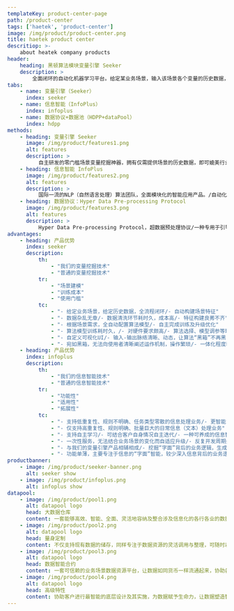 ```yaml
---
templateKey: product-center-page
path: /product-center
tags: ['haetek', 'product-center']
image: /img/product/product-center.png
title: haetek product center
descritiop: >-
    about heatek company products
header:
    heading: 黑顿算法模块变量引擎 Seeker
    description: >
        全面闭环的自动化机器学习平台。给定某业务场景，输入该场景各个变量的历史数据，变量引擎即能根据历史数据进行自主学习，挖掘出深层次的场景知识，形成变量之间的关联图谱。依托关联图谱，客户可对部分变量进行赋值，图谱便可对未被赋值的变量进行实时预测，实现渗透式的场景数据/变量深度挖掘。
tabs:
    - name: 变量引擎（Seeker）
      index: seeker
    - name: 信息智能（InfoPlus）
      index: infoplus
    - name: 数据协议+数据池（HDPP+dataPool）
      index: hdpp
methods:
    - heading: 变量引擎 Seeker
      image: /img/product/features1.png
      alt: features
      description: >
          自主研发的零门槛场景变量挖掘神器，拥有仅需提供场景的历史数据，即可媲美行业专家的自主学习能力。/对于企业用户：全程闭环，自主迭代，在最短的时间，通过最低的研发成本，掌控行业运作机制，赋予场景深度算力，让各个企业用户脱颖而出，知己知彼，百战不殆，为业务场景赋予生命力与灵性。/对于个体用户：每时每刻都在更新的场景，覆盖生活中各行各业，健康养生、学术专业、职业规划、饮食生活、休闲娱乐、心理诊断、衣着时尚，零距离接触渗透到生活每一角落的人工智能算法。
    - heading: 信息智能 InfoPlus
      image: /img/product/features2.png
      alt: features
      description: >
          国际一流的NLP（自然语言处理）算法团队，全面模块化的智能应用产品。/自动化信息源处理：针对不同行业的信息处理业务（e.g.，文本），提升企业信息业务处理效率。/自主学习：支持自主养成模式，结合客户自身数据，自主迭代，零AI门槛，打造文本智能界的word。/信息逻辑图谱：挖掘信息背后的业务逻辑，不局限于“字面”的操作优化，实现深层业务逻辑挖掘与信息梳理。
    - heading: 数据协议：Hyper Data Pre-processing Protocol
      image: /img/product/features3.png
      alt: features
      description: >
          Hyper Data Pre-processing Protocol，超数据预处理协议/一种专用于引导使用者将其所接触到的原始信息资源整理成规范系统的量化格式的数据协议及其配套数据预处理工具。
advantages:
    - heading: 产品优势
      index: seeker
      description:
          th:
              - "我们的变量挖掘技术"
              - "普通的变量挖掘技术"
          tr:
              - "场景建模"
              - "训练成本"
              - "使用门槛"
          tc:
              - "- 给定业务场景，给定历史数据，全流程闭环/- 自动构建场景特征"
              - "- 数据杂乱无章/- 数据清洗环节耗时久，成本高/- 特征构建良莠不齐"
              - "- 根据场景需求，全自动配置算法模型/- 自主完成训练及升级优化"
              - "- 算法模型训练耗时久，/- 对硬件要求颇高/- 算法选择、模型调参等环节较为繁杂"
              - "- 自定义可视化UI/- 输入-输出脉络清晰、动态，让算法“黑箱”不再黑"
              - "- 宛如黑箱，无法向使用者清晰阐述运作机制，操作繁琐/- 一体化程度较低"
    - heading: 产品优势
      index: infoplus
      description:
          th:
              - "我们的信息智能技术"
              - "普通的信息智能技术"
          tr:
              - "功能性"
              - "适用性"
              - "拓展性"
          tc:
              - "- 支持低重复性、规则不明确、任务类型零散的信息处理业务/- 更智能，更强健"
              - "- 仅支持高重复性、规则明确、批量巨大的日常信息（文本）处理业务"
              - "- 支持自主学习/- 可结合客户自身情况自主迭代/- 一种可养成的信息智能系统"
              - "- 一次性服务，无法结合业务场景的变化而自适应升级/- 反复开发周期久、成本大"
              - "- 与我们的变量引擎产品相辅相成/- 挖掘“字面”背后的业务逻辑，生成用户专属的信息业务知识图谱"
              - "- 功能单薄，主要专注于信息的“字面”智能，较少深入信息背后的业务逻辑"
productbanner:
    - image: /img/product/seeker-banner.png
      alt: seeker show
    - image: /img/product/infoplus.png
      alt: infoplus show
datapool:
    - image: /img/product/pool1.png
      alt: datapool logo
      head: 大数据仓库
      content: 一套能够高效、智能、全面、灵活地容纳及整合涉及信息化的各行各业的数据资源的大数据仓库
    - image: /img/product/pool2.png
      alt: datapool logo
      head: 量身定制
      content: 不仅支持现有数据的储存，同样专注于数据资源的灵活调用与整理，可随时以最稳妥的形式，针对客户最需要的场景，为客户提供最需要的数据资源
    - image: /img/product/pool3.png
      alt: datapool logo
      head: 数据智能合约
      content: 一套可信赖的业务场景数据资源平台，让数据如同货币一样流通起来，协助各行各业进行更深层的相互增值
    - image: /img/product/pool4.png
      alt: datapool logo
      head: 高级特性
      content: 协助客户进行最智能的底层设计及其实施，为数据赋予生命力，让数据塑造智能，让智能塑造生活
---
```

